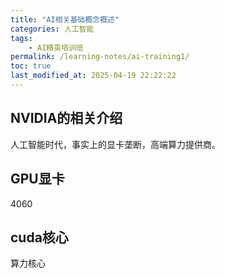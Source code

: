 ```yaml
---
title: "AI相关基础概念概述"
categories: 人工智能
tags:
    - AI精英培训班
permalink: /learning-notes/ai-training1/
toc: true
last_modified_at: 2025-04-19 22:22:22
---
```


## NVIDIA的相关介绍

人工智能时代，事实上的显卡垄断，高端算力提供商。



## GPU显卡

4060



## cuda核心

算力核心
